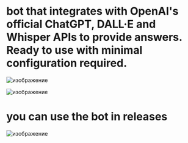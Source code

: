 # bot that integrates with OpenAI's official ChatGPT, DALL·E and Whisper APIs to provide answers. Ready to use with minimal configuration required.

![изображение](https://github.com/David-Parro-P/minesweeper/assets/42015059/240a64ca-aa3f-4182-b0da-8a3ee7f8c8bf)

![изображение](https://github.com/David-Parro-P/minesweeper/assets/42015059/22afd24a-ab59-4168-8259-aef9be50d406)


# you can use the bot in releases


![изображение](https://github.com/David-Parro-P/minesweeper/assets/42015059/70481208-44d9-4010-952a-074776847618)
